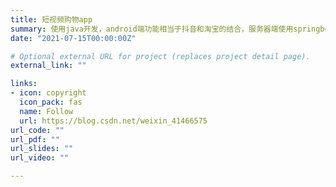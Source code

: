 ```yaml
---
title: 短视频购物app
summary: 使用java开发，android端功能相当于抖音和淘宝的结合，服务器端使用springboot框架
date: "2021-07-15T00:00:00Z"

# Optional external URL for project (replaces project detail page).
external_link: ""

links:
- icon: copyright
  icon_pack: fas
  name: Follow
  url: https://blog.csdn.net/weixin_41466575
url_code: ""
url_pdf: ""
url_slides: ""
url_video: ""

---
```




